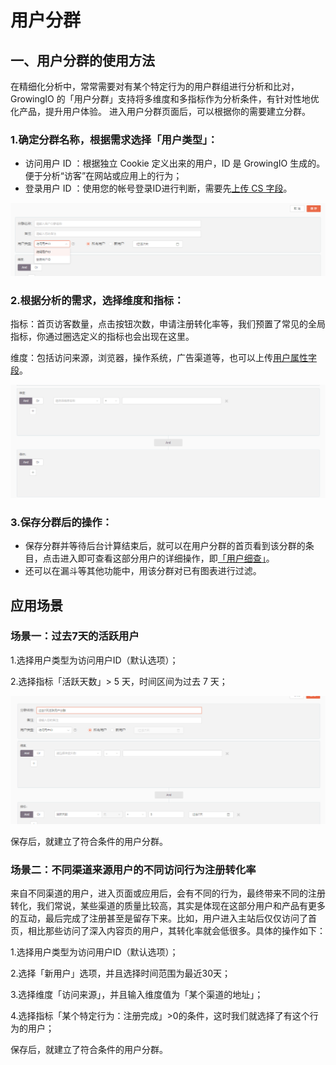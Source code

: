 # 用户分群

## 一、用户分群的使用方法

在精细化分析中，常常需要对有某个特定行为的用户群组进行分析和比对，GrowingIO 的「用户分群」支持将多维度和多指标作为分析条件，有针对性地优化产品，提升用户体验。 进入用户分群页面后，可以根据你的需要建立分群。   


### 1.确定分群名称，根据需求选择「用户类型」：

* 访问用户 ID ：根据独立 Cookie 定义出来的用户，ID 是 GrowingIO 生成的。便于分析“访客”在网站或应用上的行为； 
* 登录用户 ID ：使用您的帐号登录ID进行判断，需要先[上传 CS 字段](../sdk-integration/sdk-1.x-docs/customer-attributes/)。

![](../.gitbook/assets/1%20%281%29.png)

### 2.根据分析的需求，选择维度和指标：

指标：首页访客数量，点击按钮次数，申请注册转化率等，我们预置了常见的全局指标，你通过圈选定义的指标也会出现在这里。

维度：包括访问来源，浏览器，操作系统，广告渠道等，也可以上传[用户属性字段](../sdk-integration/sdk-1.x-docs/customer-attributes/introduction.md)。

![](../.gitbook/assets/2%20%286%29.png)

### 3.保存分群后的操作：

* 保存分群并等待后台计算结束后，就可以在用户分群的首页看到该分群的条目，点击进入即可查看这部分用户的详细操作，即[「用户细查」](individual-user-report.md)。
* 还可以在漏斗等其他功能中，用该分群对已有图表进行过滤。

## 应用场景

### 场景一：过去7天的活跃用户

1.选择用户类型为访问用户ID（默认选项）；

2.选择指标「活跃天数」&gt; 5 天，时间区间为过去 7 天；

![](../.gitbook/assets/3%20%285%29.png)

保存后，就建立了符合条件的用户分群。

### 场景二：不同渠道来源用户的不同访问行为注册转化率

来自不同渠道的用户，进入页面或应用后，会有不同的行为，最终带来不同的注册转化，我们常说，某些渠道的质量比较高，其实是体现在这部分用户和产品有更多的互动，最后完成了注册甚至是留存下来。比如，用户进入主站后仅仅访问了首页，相比那些访问了深入内容页的用户，其转化率就会低很多。具体的操作如下：

1.选择用户类型为访问用户ID（默认选项）；

2.选择「新用户」选项，并且选择时间范围为最近30天；

3.选择维度「访问来源」，并且输入维度值为「某个渠道的地址」；

4.选择指标「某个特定行为：注册完成」&gt;0的条件，这时我们就选择了有这个行为的用户；

保存后，就建立了符合条件的用户分群。

